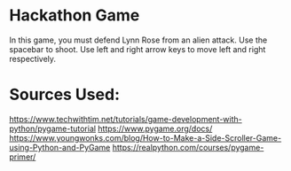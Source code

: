 # Hackathon Game
In this game, you must defend Lynn Rose from an alien attack.
Use the spacebar to shoot.
Use left and right arrow keys to move left and right respectively.

# Sources Used:
https://www.techwithtim.net/tutorials/game-development-with-python/pygame-tutorial
https://www.pygame.org/docs/
https://www.youngwonks.com/blog/How-to-Make-a-Side-Scroller-Game-using-Python-and-PyGame
https://realpython.com/courses/pygame-primer/
